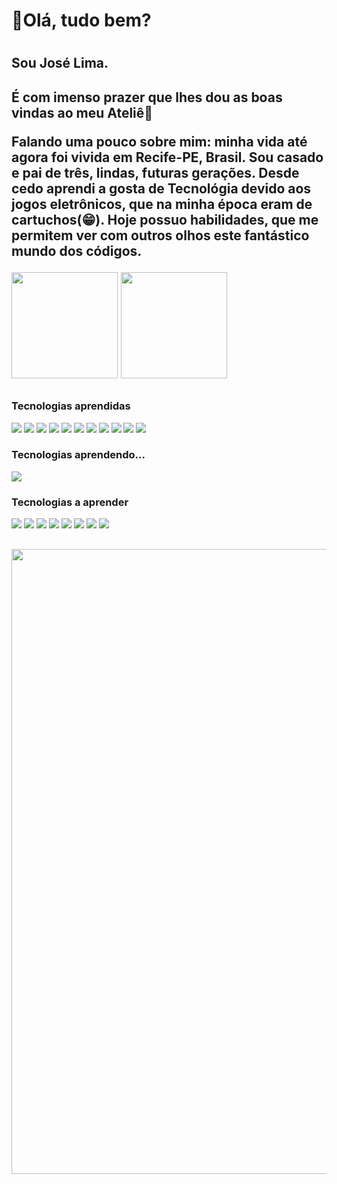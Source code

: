  <h1>🗽Olá, tudo bem?<h1> <h2>Sou José Lima.<h2>
 <p>É com imenso prazer que lhes dou as boas vindas ao meu Ateliê🤖</p>
   <p>Falando uma pouco sobre mim: minha vida até agora foi vivida em Recife-PE, Brasil. Sou casado e pai de três, lindas, futuras gerações. Desde cedo aprendi a gosta de Tecnológia devido aos jogos eletrônicos, que na minha época eram de cartuchos(😁). Hoje possuo habilidades, que me permitem ver com outros olhos este fantástico mundo dos códigos.</p>
 
 <div>
  <img src="https://github-readme-stats.vercel.app/api?username=claudius281930&show_icons=true&theme=radical" height=170px</> 
  <img src="https://github-readme-stats.vercel.app/api/top-langs/?username=claudius281930&layout=compact" height=170px</> 
 </div>

 ##
 
 <div>
  <h3>Tecnologias aprendidas</h3>
  <img src="https://img.shields.io/badge/JavaScript-100000?style=for-the-badge&logo=javascript&logoColor=F7DF1E" />
  <img src="https://img.shields.io/badge/CSS-100000?style=for-the-badge&logo=css3&logoColor=white" />
  <img src="https://img.shields.io/badge/HTML5-100000?style=for-the-badge&logo=html5&logoColor=white" />
  <img src="https://img.shields.io/badge/Sequelize-100000?style=for-the-badge&logo=Sequelize&logoColor=white" />
  <img src="https://img.shields.io/badge/MySQL-100000?style=for-the-badge&logo=mysql&logoColor=white" />
  <img src="https://img.shields.io/badge/Node-100000?style=for-the-badge&logo=nodedotjs&logoColor=white" />
  <img src="https://img.shields.io/badge/React-100000?style=for-the-badge&logo=react&logoColor=61DAFB" />
  <img src="https://img.shields.io/badge/Express-100000?style=for-the-badge&logo=express&logoColor=white" /> 
  <img src="https://img.shields.io/badge/Postman-100000?style=for-the-badge&logo=Postman&logoColor=white" />
  <img src="https://img.shields.io/badge/Xampp-100000?style=for-the-badge&logo=xampp&logoColor=white" />
  <img src= "https://img.shields.io/badge/Workbench-100000?style=for-the-badge&logo=workbench&logoColor=white" />
  
  <h3>Tecnologias aprendendo...</h3>
  <img src="https://img.shields.io/badge/Nest-100000?style=for-the-badge&logo=nest&logoColor=white" />
    
 <h3>Tecnologias a aprender</h3>
 <img src="https://img.shields.io/badge/Vue.js-100000?style=for-the-badge&logo=vue.js&logoColor=white" />
 <img src="https://img.shields.io/badge/Jest-100000?style=for-the-badge&logo=jest&logoColor=white" />
 <img src="https://img.shields.io/badge/Rust-100000?style=for-the-badge&logo=rust&logoColor=white" />
 <img src="https://img.shields.io/badge/Deno-100000?style=for-the-badge&logo=deno&logoColor=white" />
 <img src="https://img.shields.io/badge/Bun-100000?style=for-the-badge&logo=bun&logoColor=white" />
 <img src="https://img.shields.io/badge/D3-100000?style=for-the-badge&logo=d3&logoColor=white" />
 <img src="https://img.shields.io/badge/Lodash-100000?style=for-the-badge&logo=lodash&logoColor=white" />
 <img src="https://img.shields.io/badge/Algolia-100000?style=for-the-badge&logo=algolia&logoColor=white" />
 </div>
 
 ##
<div>
<img src="https://github-profile-summary-cards.vercel.app/api/cards/profile-details?username=claudius281930&theme=vue" width=1000px/>
</div>
